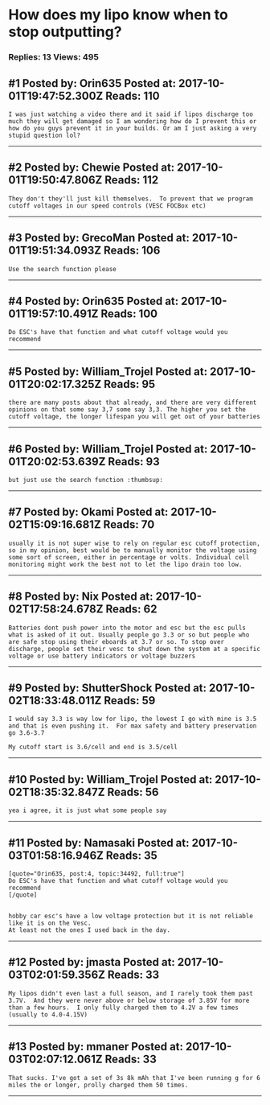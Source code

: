 # How does my lipo know when to stop outputting?

### Replies: 13 Views: 495

## \#1 Posted by: Orin635 Posted at: 2017-10-01T19:47:52.300Z Reads: 110

```
I was just watching a video there and it said if lipos discharge too much they will get damaged so I am wondering how do I prevent this or how do you guys prevent it in your builds. Or am I just asking a very stupid question lol?
```

---
## \#2 Posted by: Chewie Posted at: 2017-10-01T19:50:47.806Z Reads: 112

```
They don't they'll just kill themselves.  To prevent that we program cutoff voltages in our speed controls (VESC FOCBox etc)
```

---
## \#3 Posted by: GrecoMan Posted at: 2017-10-01T19:51:34.093Z Reads: 106

```
Use the search function please
```

---
## \#4 Posted by: Orin635 Posted at: 2017-10-01T19:57:10.491Z Reads: 100

```
Do ESC's have that function and what cutoff voltage would you recommend
```

---
## \#5 Posted by: William_Trojel Posted at: 2017-10-01T20:02:17.325Z Reads: 95

```
there are many posts about that already, and there are very different opinions on that some say 3,7 some say 3,3. The higher you set the cutoff voltage, the longer lifespan you will get out of your batteries
```

---
## \#6 Posted by: William_Trojel Posted at: 2017-10-01T20:02:53.639Z Reads: 93

```
but just use the search function :thumbsup:
```

---
## \#7 Posted by: Okami Posted at: 2017-10-02T15:09:16.681Z Reads: 70

```
usually it is not super wise to rely on regular esc cutoff protection, so in my opinion, best would be to manually monitor the voltage using some sort of screen, either in percentage or volts. Individual cell monitoring might work the best not to let the lipo drain too low.
```

---
## \#8 Posted by: Nix Posted at: 2017-10-02T17:58:24.678Z Reads: 62

```
Batteries dont push power into the motor and esc but the esc pulls what is asked of it out. Usually people go 3.3 or so but people who are safe stop using their eboards at 3.7 or so. To stop over discharge, people set their vesc to shut down the system at a specific voltage or use battery indicators or voltage buzzers
```

---
## \#9 Posted by: ShutterShock Posted at: 2017-10-02T18:33:48.011Z Reads: 59

```
I would say 3.3 is way low for lipo, the lowest I go with mine is 3.5 and that is even pushing it.  For max safety and battery preservation go 3.6-3.7

My cutoff start is 3.6/cell and end is 3.5/cell
```

---
## \#10 Posted by: William_Trojel Posted at: 2017-10-02T18:35:32.847Z Reads: 56

```
yea i agree, it is just what some people say
```

---
## \#11 Posted by: Namasaki Posted at: 2017-10-03T01:58:16.946Z Reads: 35

```
[quote="Orin635, post:4, topic:34492, full:true"]
Do ESC's have that function and what cutoff voltage would you recommend
[/quote]


hobby car esc's have a low voltage protection but it is not reliable like it is on the Vesc.
At least not the ones I used back in the day.
```

---
## \#12 Posted by: jmasta Posted at: 2017-10-03T02:01:59.356Z Reads: 33

```
My lipos didn't even last a full season, and I rarely took them past 3.7V.  And they were never above or below storage of 3.85V for more than a few hours.  I only fully charged them to 4.2V a few times (usually to 4.0-4.15V)
```

---
## \#13 Posted by: mmaner Posted at: 2017-10-03T02:07:12.061Z Reads: 33

```
That sucks. I've got a set of 3s 8k mAh that I've been running g for 6 miles the or longer, prolly charged them 50 times.
```

---
